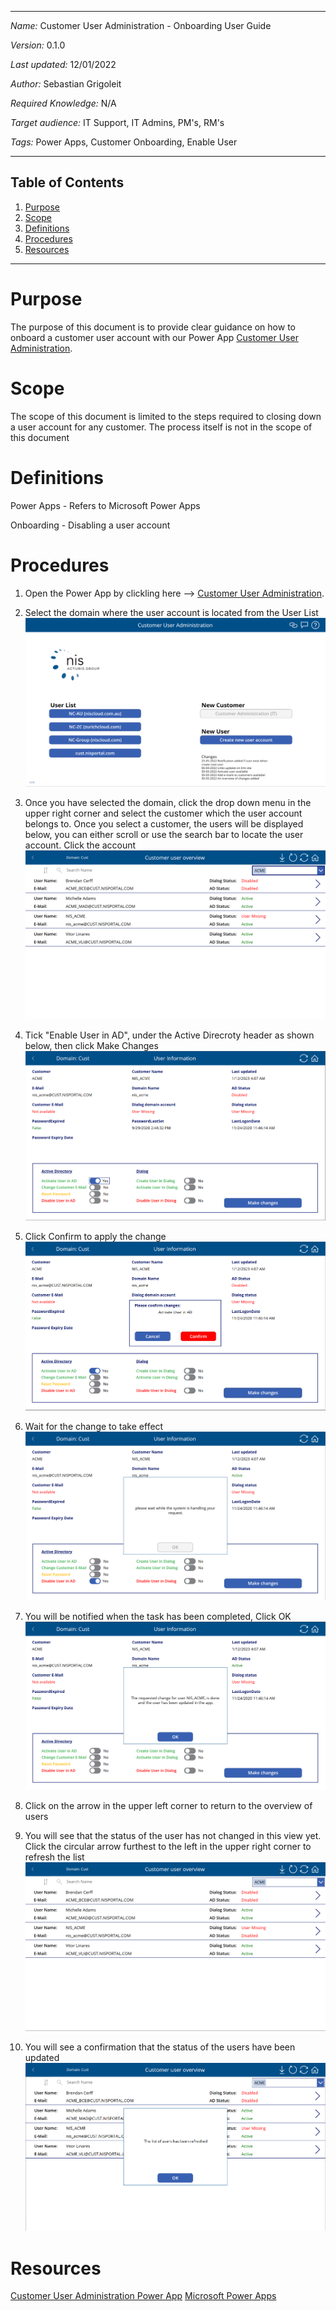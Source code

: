 ***
*Name:* Customer User Administration - Onboarding User Guide

*Version:* 0.1.0

*Last updated:* 12/01/2022

*Author:* Sebastian Grigoleit

*Required Knowledge:* N/A

*Target audience:* IT Support, IT Admins, PM's, RM's

*Tags:* Power Apps, Customer Onboarding, Enable User

***

## Table of Contents
1. [Purpose](#Purpose)
2. [Scope](#Scope)
3. [Definitions](#Definitions)
4. [Procedures](#Procedures)
5. [Resources](#Resources)

***
# Purpose
The purpose of this document is to provide clear guidance on how to onboard a customer user account with our Power App [Customer User Administration](https://apps.powerapps.com/play/e/default-248b066d-c6fc-4b1a-afba-4138e54e2689/a/66961346-8949-4940-a5f2-9bda7d02ed1f?tenantId=248b066d-c6fc-4b1a-afba-4138e54e2689). 

# Scope
The scope of this document is limited to the steps required to closing down a user account for any customer. The process itself is not in the scope of this document
# Definitions
Power Apps - Refers to Microsoft Power Apps

Onboarding - Disabling a user account

# Procedures

1. Open the Power App by clickling here --> [Customer User Administration](https://apps.powerapps.com/play/e/default-248b066d-c6fc-4b1a-afba-4138e54e2689/a/66961346-8949-4940-a5f2-9bda7d02ed1f?tenantId=248b066d-c6fc-4b1a-afba-4138e54e2689).

2. Select the domain where the user account is located from the User List
![Home Page](/src/CustomerUserAdministration.png)

3. Once you have selected the domain, click the drop down menu in the upper right corner and select the customer which the user account belongs to. Once you select a customer, the users will be displayed below, you can either scroll or use the search bar to locate the user account. Click the account
![Select Customer](/src/CustomerUserAdministration-Cust-SelectCustomer.png)

4.  Tick "Enable User in AD", under the Active Direcroty header as shown below, then click Make Changes
![Enable User](/src/CustomerUserAdministration-Cust-SelectCustomer-Enable.png)

5. Click Confirm to apply the change
![Make Changes](/src/CustomerUserAdministration-Cust-SelectCustomer-Enable-Confirm.png)

6. Wait for the change to take effect
![Wait](/src/CustomerUserAdministration-Cust-SelectCustomer-Disable-Wait.png)

7. You will be notified when the task has been completed, Click OK
![Completed](/src/CustomerUserAdministration-Cust-SelectCustomer-Disable-Completed.png)

8. Click on the arrow in the upper left corner to return to the overview of users

9. You will see that the status of the user has not changed in this view yet. Click the circular arrow furthest to the left in the upper right corner to refresh the list
![Completed](/src/CustomerUserAdministration-Cust-SelectCustomer-Enabled-NotUpdatedList.png)

10. You will see a confirmation that the status of the users have been updated
![Completed](/src/CustomerUserAdministration-Cust-SelectCustomer-ListUpdated.png)
# Resources
[Customer User Administration Power App](https://apps.powerapps.com/play/e/default-248b066d-c6fc-4b1a-afba-4138e54e2689/a/66961346-8949-4940-a5f2-9bda7d02ed1f?tenantId=248b066d-c6fc-4b1a-afba-4138e54e2689)
[Microsoft Power Apps]()